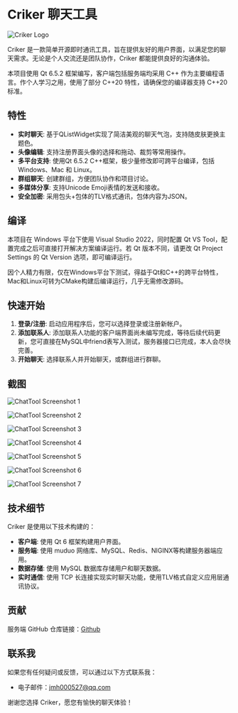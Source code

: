 # Criker 聊天工具

![Criker Logo](images/qq_detective.png)

Criker 是一款简单开源即时通讯工具，旨在提供友好的用户界面，以满足您的聊天需求。无论是个人交流还是团队协作，Criker 都能提供良好的沟通体验。

本项目使用 Qt 6.5.2 框架编写，客户端包括服务端均采用 C++ 作为主要编程语言。作个人学习之用，使用了部分 C++20 特性，请确保您的编译器支持 C++20 标准。

## 特性

- **实时聊天**: 基于QListWidget实现了简洁美观的聊天气泡，支持随皮肤更换主题色。
- **头像编辑**: 支持注册界面头像的选择和拖动、裁剪等常用操作。
- **多平台支持**: 使用Qt 6.5.2 C++框架，极少量修改即可跨平台编译，包括 Windows、Mac 和 Linux。
- **群组聊天**: 创建群组，方便团队协作和项目讨论。
- **多媒体分享**: 支持Unicode Emoji表情的发送和接收。
- **安全加密**: 采用包头+包体的TLV格式通讯，包体内容为JSON。

## 编译

本项目在 Windows 平台下使用 Visual Studio 2022，同时配置 Qt VS Tool，配置完成之后可直接打开解决方案编译运行。若 Qt 版本不同，请更改 Qt Project Settings 的 Qt Version 选项，即可编译运行。

因个人精力有限，仅在Windows平台下测试，得益于Qt和C++的跨平台特性，Mac和Linux可转为CMake构建后编译运行，几乎无需修改源码。

## 快速开始

1. **登录/注册**: 启动应用程序后，您可以选择登录或注册新帐户。
2. **添加联系人**: 添加联系人功能的客户端界面尚未编写完成，等待后续代码更新，您可直接在MySQL中friend表写入测试，服务器接口已完成，本人会尽快完善。
3. **开始聊天**: 选择联系人并开始聊天，或群组进行群聊。

## 截图

![ChatTool Screenshot 1](images/screenshot1.png)

![ChatTool Screenshot 2](images/screenshot2.png)

![ChatTool Screenshot 3](images/screenshot3.png)

![ChatTool Screenshot 4](images/screenshot4.png)

![ChatTool Screenshot 5](images/screenshot5.png)

![ChatTool Screenshot 6](images/screenshot6.png)

![ChatTool Screenshot 7](images/screenshot7.png)

## 技术细节

Criker 是使用以下技术构建的：

- **客户端**: 使用 Qt 6 框架构建用户界面。
- **服务端**: 使用 muduo 网络库、MySQL、Redis、NIGINX等构建服务器端应用。
- **数据存储**: 使用 MySQL 数据库存储用户和聊天数据。
- **实时通信**: 使用 TCP 长连接实现实时聊天功能，使用TLV格式自定义应用层通讯协议。

## 贡献

服务端 GitHub 仓库链接：[Github](https://github.com/jmh000527/criker-server)

## 联系我

如果您有任何疑问或反馈，可以通过以下方式联系我：

- 电子邮件：jmh000527@qq.com

谢谢您选择 Criker，愿您有愉快的聊天体验！
